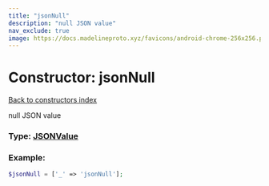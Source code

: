 ```yaml
---
title: "jsonNull"
description: "null JSON value"
nav_exclude: true
image: https://docs.madelineproto.xyz/favicons/android-chrome-256x256.png
---
```

# Constructor: jsonNull  
[Back to constructors index](/API_docs/constructors/index.md)



null JSON value




### Type: [JSONValue](/API_docs/types/JSONValue.md)


### Example:

```php
$jsonNull = ['_' => 'jsonNull'];
```  
